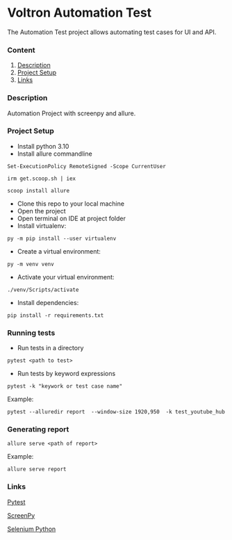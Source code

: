 # Voltron Automation Test

The Automation Test project allows automating test cases for UI and API.

### Content
1. [Description](#description)
2. [Project Setup](#project-setup)
3. [Links](#links)

### Description
Automation Project with screenpy and allure.
### Project Setup
* Install python 3.10
* Install allure commandline
```
Set-ExecutionPolicy RemoteSigned -Scope CurrentUser
```
```
irm get.scoop.sh | iex
```
```
scoop install allure
```
* Clone this repo to your local machine
* Open the project
* Open terminal on IDE at project folder
* Install virtualenv:
```
py -m pip install --user virtualenv
```
* Create a virtual environment:
```
py -m venv venv
```
* Activate your virtual environment:
```
./venv/Scripts/activate
```
* Install dependencies:
```
pip install -r requirements.txt
```
### Running tests
* Run tests in a directory
```
pytest <path to test>
```
* Run tests by keyword expressions
```
pytest -k "keywork or test case name"
```
Example:
```
pytest --alluredir report  --window-size 1920,950  -k test_youtube_hub
```

### Generating report
```
allure serve <path of report>
```
Example:
```
allure serve report
```

### Links
[Pytest](https://docs.pytest.org/en/7.2.x/contents.html) 

[ScreenPy](https://screenpy-docs.readthedocs.io/en/latest/)

[Selenium Python](https://selenium-python.readthedocs.io/)

